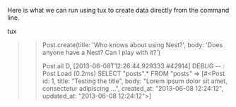 Here is what we can run using tux to create data directly from the command line. 

tux
>> Post.create(title: 'Who knows about using Nest?', body: 'Does anyone have a Nest? Can I play with it?')
>>
>> Post.all
D, [2013-06-08T12:26:44.929333 #42914] DEBUG -- :   Post Load (0.2ms)  SELECT "posts".* FROM "posts" 
=> [#<Post id: 1, title: "Testing the title", body: "Lorem ipsum dolor sit amet, consectetur adipiscing ...", created_at: "2013-06-08 12:24:12", updated_at: "2013-06-08 12:24:12">]
